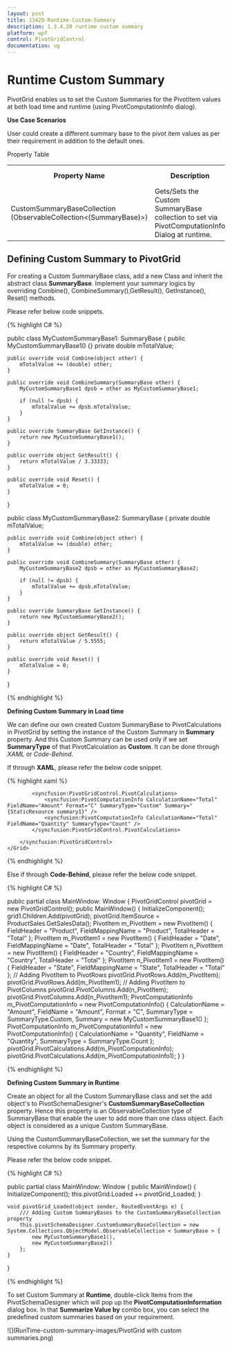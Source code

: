 ```yaml
---
layout: post
title: 13420-Runtime-Custom-Summary
description: 1.3.4.20 runtime custom summary
platform: wpf
control: PivotGridControl
documentation: ug
---
```


# Runtime Custom Summary

PivotGrid enables us to set the Custom Summaries for the PivotItem values at both load time and runtime (using PivotComputationInfo dialog).

**Use Case Scenarios**

User could create a different summary base to the pivot item values as per their requirement in addition to the default ones.

Property Table

<table>
<tr>
<th>
Property Name</th><th>
Description</th><th>
Type</th><th>
Value it Accepts</th><th>
Reference Link<th></tr>
<tr>
<td>
CustomSummaryBaseCollection (ObservableCollection<(SummaryBase)>)</td><td>
Gets/Sets the Custom SummaryBase collection to set via PivotComputationInfo Dialog at runtime.</td><td>
ObservableCollection</td><td>
-</td><td>
-</td></tr>
</table>

## Defining Custom Summary to PivotGrid 

For creating a Custom SummaryBase class, add a new Class and inherit the abstract class **SummaryBase**. Implement your summary logics by overriding Combine(), CombineSummary(),GetResult(), GetInstance(), Reset() methods. 

Please refer below code snippets.

 {% highlight C# %}
 
public class MyCustomSummaryBase1: SummaryBase {
    public MyCustomSummaryBase1() {}
    private double mTotalValue;

    public override void Combine(object other) {
        mTotalValue += (double) other;
    }

    public override void CombineSummary(SummaryBase other) {
        MyCustomSummaryBase1 dpsb = other as MyCustomSummaryBase1;

        if (null != dpsb) {
            mTotalValue += dpsb.mTotalValue;
        }
    }

    public override SummaryBase GetInstance() {
        return new MyCustomSummaryBase1();
    }

    public override object GetResult() {
        return mTotalValue / 3.33333;
    }

    public override void Reset() {
        mTotalValue = 0;
    }
}


public class MyCustomSummaryBase2: SummaryBase {
    private double mTotalValue;

    public override void Combine(object other) {
        mTotalValue += (double) other;
    }

    public override void CombineSummary(SummaryBase other) {
        MyCustomSummaryBase2 dpsb = other as MyCustomSummaryBase2;

        if (null != dpsb) {
            mTotalValue += dpsb.mTotalValue;
        }
    }

    public override SummaryBase GetInstance() {
        return new MyCustomSummaryBase2();
    }

    public override object GetResult() {
        return mTotalValue / 5.5555;
    }

    public override void Reset() {
        mTotalValue = 0;
    }
}
 
 {% endhighlight %}

**Defining Custom Summary in Load time**

We can define our own created Custom SummaryBase to PivotCalculations in PivotGrid by setting the instance of the Custom Summary in **Summary** property. And this Custom Summary can be used only if we set **SummaryType** of that PivotCalculation as **Custom**. It can be done through *XAML* or *Code-Behind*. 

If through **XAML**, please refer the below code snippet.

{% highlight xaml %}

<Window xmlns="http://schemas.microsoft.com/winfx/2006/xaml/presentation" xmlns:x="http://schemas.microsoft.com/winfx/2006/xaml" xmlns:syncfusion="http://schemas.syncfusion.com/wpf" x:Class="WpfApplication1.MainWindow" Title="MainWindow" Height="350" Width="525" xmlns:local="clr-namespace:WpfApplication1">
    <Window.Resources>
        <ResourceDictionary>
            <ObjectDataProvider x:Key="data" ObjectType="{x:Type local:ProductSales}" MethodName="GetSalesData" />
            <local:MyCustomSummaryBase1 x:Key="summary1" />
        </ResourceDictionary>
    </Window.Resources>
    <Grid Name="grid1">
        <syncfusion:PivotGridControl HorizontalAlignment="Left" Name="pivotGrid" VerticalAlignment="Top" VisualStyle="Metro" ItemSource="{Binding   Source={StaticResource data}}">
            <syncfusion:PivotGridControl.PivotRows>
                <syncfusion:PivotItem FieldHeader="Product" FieldMappingName="Product" TotalHeader="Total" />
                <syncfusion:PivotItem FieldHeader="Date" FieldMappingName="Date" TotalHeader="Total" />
            </syncfusion:PivotGridControl.PivotRows>
            <syncfusion:PivotGridControl.PivotColumns>
                <syncfusion:PivotItem FieldHeader="Country" FieldMappingName="Country" TotalHeader="Total" />
                <syncfusion:PivotItem FieldHeader="State" FieldMappingName="State" TotalHeader="Total" />
            </syncfusion:PivotGridControl.PivotColumns>

            <syncfusion:PivotGridControl.PivotCalculations>
                <syncfusion:PivotComputationInfo CalculationName="Total" FieldName="Amount" Format="C" SummaryType="Custom" Summary="{StaticResource summary1}" />
                <syncfusion:PivotComputationInfo CalculationName="Total" FieldName="Quantity" SummaryType="Count" />
            </syncfusion:PivotGridControl.PivotCalculations>

        </syncfusion:PivotGridControl>
    </Grid>
</Window>

{% endhighlight %}

Else if through **Code-Behind**, please refer the below code snippet.

{% highlight C# %}

public partial class MainWindow: Window {
    PivotGridControl pivotGrid = new PivotGridControl();
    public MainWindow() {
        InitializeComponent();
        grid1.Children.Add(pivotGrid);
        pivotGrid.ItemSource = ProductSales.GetSalesData();
        PivotItem m_PivotItem = new PivotItem() {
            FieldHeader = "Product", FieldMappingName = "Product", TotalHeader = "Total"
        };
        PivotItem m_PivotItem1 = new PivotItem() {
            FieldHeader = "Date", FieldMappingName = "Date", TotalHeader = "Total"
        };
        PivotItem n_PivotItem = new PivotItem() {
            FieldHeader = "Country", FieldMappingName = "Country", TotalHeader = "Total"
        };
        PivotItem n_PivotItem1 = new PivotItem() {
            FieldHeader = "State", FieldMappingName = "State", TotalHeader = "Total"
        };
        // Adding PivotItem to PivotRows
        pivotGrid.PivotRows.Add(m_PivotItem);
        pivotGrid.PivotRows.Add(m_PivotItem1);
        // Adding PivotItem to PivotColumns
        pivotGrid.PivotColumns.Add(n_PivotItem);
        pivotGrid.PivotColumns.Add(n_PivotItem1);
        PivotComputationInfo m_PivotComputationInfo = new PivotComputationInfo() {
            CalculationName = "Amount", FieldName = "Amount", Format = "C", SummaryType = SummaryType.Custom, Summary = new MyCustomSummaryBase1()
        };
        PivotComputationInfo m_PivotComputationInfo1 = new PivotComputationInfo() {
            CalculationName = "Quantity", FieldName = "Quantity", SummaryType = SummaryType.Count
        };
        pivotGrid.PivotCalculations.Add(m_PivotComputationInfo);
        pivotGrid.PivotCalculations.Add(m_PivotComputationInfo1);
    }
}

{% endhighlight %}
     
**Defining Custom Summary in Runtime** 

Create an object for all the Custom SummaryBase class and set the add object's to PivotSchemaDesigner's **CustomSummaryBaseCollection** property. Hence this property is an ObservableCollection type of SummaryBase that enable the user to add more than one class object. Each object is considered as a unique Custom SummaryBase. 

Using the CustomSummaryBaseCollection, we set the summary for the respective columns by its Summary property.  

Please refer the below code snippet.

{% highlight C# %}

public partial class MainWindow: Window {
    public MainWindow() {
        InitializeComponent();
        this.pivotGrid.Loaded += pivotGrid_Loaded;
    }

    void pivotGrid_Loaded(object sender, RoutedEventArgs e) {
        /// Adding Custom SummaryBases to the CustomSummaryBaseCollection property
        this.pivotSchemaDesigner.CustomSummaryBaseCollection = new System.Collections.ObjectModel.ObservableCollection < SummaryBase > {
            new MyCustomSummaryBase1(),
            new MyCustomSummaryBase2()
        };
    }
}
	
{% endhighlight %}

To set Custom Summary at **Runtime**, double-click Items from the PivotSchemaDesigner which will pop up the **PivotComputationInformation** dialog box. 
In that **Summarize Value by** combo box, you can select the predefined custom summaries based on your requirement.

![](RunTime-custom-summary-images/PivotGrid with custom summaries.png)

